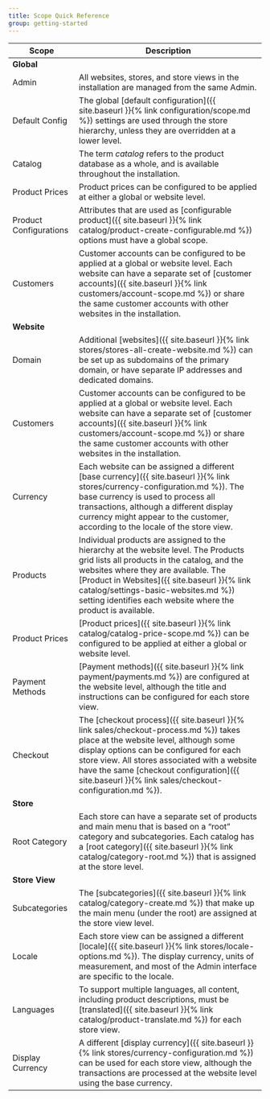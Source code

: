 ```yaml
---
title: Scope Quick Reference
group: getting-started
---
```


|Scope|Description|
|--- |--- |
|**Global**||
|Admin|All websites, stores, and store views in the installation are managed from the same Admin.|
|Default Config|The global [default configuration]({{ site.baseurl }}{% link configuration/scope.md %}) settings are used through the store hierarchy, unless they are overridden at a lower level.|
|Catalog|The term _catalog_ refers to the product database as a whole, and is available throughout the installation.|
|Product Prices|Product prices can be configured to be applied at either a global or website level.|
|Product Configurations|Attributes that are used as [configurable product]({{ site.baseurl }}{% link catalog/product-create-configurable.md %}) options must have a global scope.|
|Customers|Customer accounts can be configured to be applied at a global or website level. Each website can have a separate set of [customer accounts]({{ site.baseurl }}{% link customers/account-scope.md %}) or share the same customer accounts with other websites in the installation.|
|**Website**||
|Domain|Additional [websites]({{ site.baseurl }}{% link stores/stores-all-create-website.md %}) can be set up as subdomains of the primary domain, or  have separate IP addresses and dedicated domains.|
|Customers|Customer accounts can be configured to be applied at a global or website level. Each website can have a separate set of [customer accounts]({{ site.baseurl }}{% link customers/account-scope.md %}) or share the same customer accounts with other websites in the installation.|
|Currency|Each website can be assigned a different [base currency]({{ site.baseurl }}{% link stores/currency-configuration.md %}). The base currency is used to process all transactions, although a different display currency might appear to the customer, according to the locale of the store view.|
|Products|Individual products are assigned to the hierarchy at the website level. The Products grid lists all products in the catalog, and the websites where they are available. The [Product in Websites]({{ site.baseurl }}{% link catalog/settings-basic-websites.md %}) setting identifies each website where the product is available.|
|Product Prices|[Product prices]({{ site.baseurl }}{% link catalog/catalog-price-scope.md %}) can be configured to be applied at either a global or website level.|
|Payment Methods|[Payment methods]({{ site.baseurl }}{% link payment/payments.md %}) are configured at the website level, although the title and instructions can be configured for each store view.|
|Checkout|The [checkout process]({{ site.baseurl }}{% link sales/checkout-process.md %}) takes place at the website level, although some display options can be configured for each store view. All stores associated with a website have the same [checkout configuration]({{ site.baseurl }}{% link sales/checkout-configuration.md %}).|
|**Store**||
|Root Category|Each store can have a separate set of products and main menu that is based on a “root” category and subcategories. Each catalog has a [root category]({{ site.baseurl }}{% link catalog/category-root.md %}) that is assigned at the store level.|
|**Store View**||
|Subcategories|The [subcategories]({{ site.baseurl }}{% link catalog/category-create.md %}) that make up the main menu (under the root) are assigned at the store view level.|
|Locale|Each store view can be assigned a different [locale]({{ site.baseurl }}{% link stores/locale-options.md %}). The display currency, units of measurement, and most of the Admin interface are specific to the locale.|
|Languages|To support multiple languages, all content, including product descriptions, must be [translated]({{ site.baseurl }}{% link catalog/product-translate.md %}) for each store view.|
|Display Currency|A different [display currency]({{ site.baseurl }}{% link stores/currency-configuration.md %}) can be used for each store view, although the transactions are processed at the website level using the base currency.|
